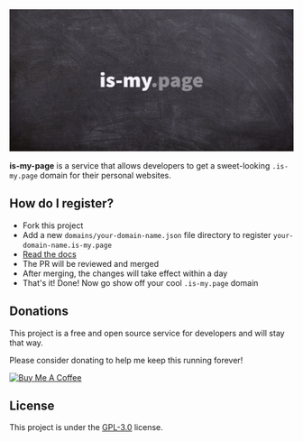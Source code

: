 <img src="./media/banner.png" alt="Buy Me A Coffee" height="252" width="838">

<br />

**is-my-page** is a service that allows developers to get a sweet-looking `.is-my.page` domain for their personal websites.


## How do I register?
* Fork this project
* Add a new `domains/your-domain-name.json` file directory to register `your-domain-name.is-my.page`
* [Read the docs](./docs)
* The PR will be reviewed and merged
* After merging, the changes will take effect within a day
* That's it! Done! Now go show off your cool `.is-my.page` domain



## Donations
This project is a free and open source service for developers and will stay that way.

Please consider donating to help me keep this running forever!

<a href="https://www.buymeacoffee.com/aman.j" target="_blank"><img src="https://cdn.buymeacoffee.com/buttons/default-orange.png" alt="Buy Me A Coffee" height="28" width="119"></a>

## License
This project is under the [GPL-3.0](./LICENSE) license.
